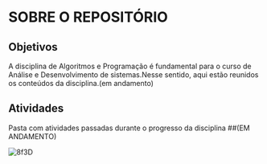 # SOBRE O REPOSITÓRIO
## Objetivos
A disciplina de Algoritmos e Programação é fundamental para o curso de Análise e Desenvolvimento de sistemas.Nesse sentido, aqui estão reunidos os conteúdos da disciplina.(em andamento)
## Atividades
Pasta com atividades passadas durante o progresso da disciplina
##(EM ANDAMENTO)


![8f3D](https://github.com/user-attachments/assets/bd24a0fd-b943-4d09-a374-3095181314f5)

